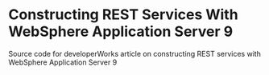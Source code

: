 # Constructing REST Services With WebSphere Application Server 9
Source code for developerWorks article on constructing REST services with WebSphere Application Server 9
